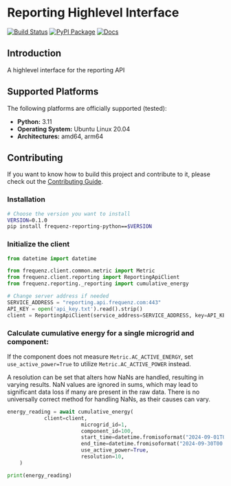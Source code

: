 # Reporting Highlevel Interface

[![Build Status](https://github.com/frequenz-floss/frequenz-reporting-python/actions/workflows/ci.yaml/badge.svg)](https://github.com/frequenz-floss/frequenz-reporting-python/actions/workflows/ci.yaml)
[![PyPI Package](https://img.shields.io/pypi/v/frequenz-reporting-python)](https://pypi.org/project/frequenz-reporting-python/)
[![Docs](https://img.shields.io/badge/docs-latest-informational)](https://frequenz-floss.github.io/frequenz-reporting-python/)

## Introduction

A highlevel interface for the reporting API

## Supported Platforms

The following platforms are officially supported (tested):

- **Python:** 3.11
- **Operating System:** Ubuntu Linux 20.04
- **Architectures:** amd64, arm64

## Contributing

If you want to know how to build this project and contribute to it, please
check out the [Contributing Guide](CONTRIBUTING.md).


### Installation

```bash
# Choose the version you want to install
VERSION=0.1.0
pip install frequenz-reporting-python==$VERSION
```


### Initialize the client

```python
from datetime import datetime

from frequenz.client.common.metric import Metric
from frequenz.client.reporting import ReportingApiClient
from frequenz.reporting._reporting import cumulative_energy

# Change server address if needed
SERVICE_ADDRESS = "reporting.api.frequenz.com:443"
API_KEY = open('api_key.txt').read().strip()
client = ReportingApiClient(service_address=SERVICE_ADDRESS, key=API_KEY)
```

### Calculate cumulative energy for a single microgrid and component:

If the component does not measure `Metric.AC_ACTIVE_ENERGY`, set `use_active_power=True`
to utilize `Metric.AC_ACTIVE_POWER` instead.

A resolution can be set that alters how NaNs are handled, resulting in varying
results. NaN values are ignored in sums, which may lead to significant data loss
if many are present in the raw data. There is no universally correct method for
handling NaNs, as their causes can vary.

```python
energy_reading = await cumulative_energy(
			client=client,
                        microgrid_id=1,
                        component_id=100,
                        start_time=datetime.fromisoformat("2024-09-01T00:00:00"),
                        end_time=datetime.fromisoformat("2024-09-30T00:00:00"),
                        use_active_power=True,
                        resolution=10,
    )

print(energy_reading)
```
